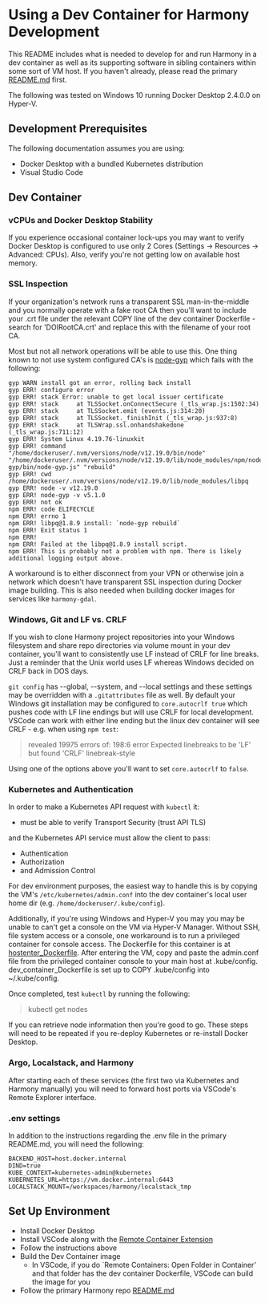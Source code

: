 # Using a Dev Container for Harmony Development

This README includes what is needed to develop for and run Harmony in a dev container as well as its supporting software in sibling containers within some sort of VM host. If you haven't already, please read the primary [README.md](../README.md) first.

The following was tested on Windows 10 running Docker Desktop 2.4.0.0 on Hyper-V.

## Development Prerequisites

The following documentation assumes you are using:

* Docker Desktop with a bundled Kubernetes distribution
* Visual Studio Code


## Dev Container

### vCPUs and Docker Desktop Stability

If you experience occasional container lock-ups you may want to verify Docker Desktop is configured to use only 2 Cores (Settings -> Resources -> Advanced: CPUs). Also, verify you're not getting low on available host memory.

### SSL Inspection

If your organization's network runs a transparent SSL man-in-the-middle and you normally operate with a fake root CA then you'll want to include your .crt file under the relevant COPY line of the dev container Dockerfile - search for 'DOIRootCA.crt' and replace this with the filename of your root CA.

Most but not all network operations will be able to use this. One thing known to not use system configured CA's is [node-gyp](https://github.com/nodejs/node-gyp) which fails with the following:

```
gyp WARN install got an error, rolling back install
gyp ERR! configure error
gyp ERR! stack Error: unable to get local issuer certificate
gyp ERR! stack     at TLSSocket.onConnectSecure (_tls_wrap.js:1502:34)
gyp ERR! stack     at TLSSocket.emit (events.js:314:20)
gyp ERR! stack     at TLSSocket._finishInit (_tls_wrap.js:937:8)
gyp ERR! stack     at TLSWrap.ssl.onhandshakedone (_tls_wrap.js:711:12)
gyp ERR! System Linux 4.19.76-linuxkit
gyp ERR! command "/home/dockeruser/.nvm/versions/node/v12.19.0/bin/node" "/home/dockeruser/.nvm/versions/node/v12.19.0/lib/node_modules/npm/node_modules/node-gyp/bin/node-gyp.js" "rebuild"
gyp ERR! cwd /home/dockeruser/.nvm/versions/node/v12.19.0/lib/node_modules/libpq
gyp ERR! node -v v12.19.0
gyp ERR! node-gyp -v v5.1.0
gyp ERR! not ok
npm ERR! code ELIFECYCLE
npm ERR! errno 1
npm ERR! libpq@1.8.9 install: `node-gyp rebuild`
npm ERR! Exit status 1
npm ERR!
npm ERR! Failed at the libpq@1.8.9 install script.
npm ERR! This is probably not a problem with npm. There is likely additional logging output above.
```

A workaround is to either disconnect from your VPN or otherwise join a network which doesn't have transparent SSL inspection during Docker image building. This is also needed when building docker images for services like `harmony-gdal`.

### Windows, Git and LF vs. CRLF

If you wish to clone Harmony project repositories into your Windows filesystem and share repo directories via volume mount in your dev container, you'll want to consistently use LF instead of CRLF for line breaks. Just a reminder that the Unix world uses LF whereas Windows decided on CRLF back in DOS days.

`git config` has --global, --system, and --local settings and these settings may be overridden with a `.gitattributes` file as well. By default your Windows git installation may be configured to `core.autocrlf true` which pushes code with LF line endings but will use CRLF for local development. VSCode can work with either line ending but the linux dev container will see CRLF - e.g. when using `npm test`:

> revealed 19975 errors of: 198:6  error  Expected linebreaks to be 'LF' but found 'CRLF'  linebreak-style

Using one of the options above you'll want to set `core.autocrlf` to `false`.

### Kubernetes and Authentication

In order to make a Kubernetes API request with `kubectl` it:
* must be able to verify Transport Security (trust API TLS)

and the Kubernetes API service must allow the client to pass:
* Authentication
* Authorization
* and Admission Control

For dev environment purposes, the easiest way to handle this is by copying the VM's `/etc/kubernetes/admin.conf` into the dev container's local user home dir (e.g. `/home/dockeruser/.kube/config`).

Additionally, if you're using Windows and Hyper-V you may you may be unable to can't get a console on the VM via Hyper-V Manager. Without SSH, file system access or a console, one workaround is to run a privileged container for console access. The Dockerfile for this container is at [hostenter_Dockerfile](hostenter_Dockerfile). After entering the VM, copy and paste the admin.conf file from the privileged container console to your main host at .kube/config. dev_container_Dockerfile is set up to COPY .kube/config into ~/.kube/config.

Once completed, test `kubectl` by running the following:

> kubectl get nodes

If you can retrieve node information then you're good to go. These steps will need to be repeated if you re-deploy Kubernetes or re-install Docker Desktop.

### Argo, Localstack, and Harmony

After starting each of these services (the first two via Kubernetes and Harmony manually) you will need to forward host ports via VSCode's Remote Explorer interface.

### .env settings

In addition to the instructions regarding the .env file in the primary README.md, you will need the following:

```
BACKEND_HOST=host.docker.internal
DIND=true
KUBE_CONTEXT=kubernetes-admin@kubernetes
KUBERNETES_URL=https://vm.docker.internal:6443
LOCALSTACK_MOUNT=/workspaces/harmony/localstack_tmp
```


## Set Up Environment

* Install Docker Desktop
* Install VSCode along with the [Remote Container Extension](https://code.visualstudio.com/docs/remote/containers)
* Follow the instructions above
* Build the Dev Container image
   * In VSCode, if you do `Remote Containers: Open Folder in Container' and that folder has the dev container Dockerfile, VSCode can build the image for you
* Follow the primary Harmony repo [README.md](../README.md)